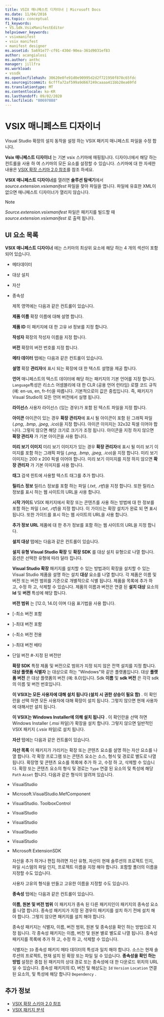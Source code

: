 ```yaml
---
title: VSIX 매니페스트 디자이너 | Microsoft Docs
ms.date: 11/04/2016
ms.topic: conceptual
f1_keywords:
- VS.Sdk.VsixManifestEditor
helpviewer_keywords:
- vsixmanifest
- vsix manifest
- manifest designer
ms.assetid: 5a691e77-cf91-430d-90ea-361d9031ef83
author: acangialosi
ms.author: anthc
manager: jillfra
ms.workload:
- vssdk
ms.openlocfilehash: 30620e0fe91d0e90995d2d2f721950f878c65fdc
ms.sourcegitcommit: 6cfffa72af599a9d667249caaaa411bb28ea69fd
ms.translationtype: MT
ms.contentlocale: ko-KR
ms.lasthandoff: 09/02/2020
ms.locfileid: "80697888"
---
```

# <a name="vsix-manifest-designer"></a>VSIX 매니페스트 디자이너
Visual Studio 확장의 설치 동작을 설정 하는 VSIX 패키지 매니페스트 파일을 수정 합니다.

 **Vsix 매니페스트 디자이너** 는 기본 vsix 스키마에 매핑됩니다. 디자이너에서 해당 하는 컨트롤을 사용 하 여 스키마의 모든 요소를 설정할 수 있습니다. 스키마에 대 한 자세한 내용은 [VSIX 확장 스키마 2.0 참조](../extensibility/vsix-extension-schema-2-0-reference.md)를 참조 하세요.

 **VSIX 매니페스트 디자이너**를 열려면 **솔루션 탐색기**에서 *source.extension.vsixmanifest* 파일을 찾아 파일을 엽니다. 파일에 유효한 XML이 없으면 매니페스트 디자이너가 열리지 않습니다.

> [!NOTE]
> *Source.extension.vsixmanifest* 파일은 패키지를 빌드할 때 *source.extension.vsixmanifest* 로 출력 됩니다.

## <a name="uielement-list"></a>UI 요소 목록
 **VSIX 매니페스트 디자이너** 에는 스키마의 최상위 요소에 해당 하는 4 개의 섹션이 포함 되어 있습니다.

- 메타데이터

- 대상 설치

- 자산

- 종속성

  제목 영역에는 다음과 같은 컨트롤이 있습니다.

  **제품 이름** 확장 이름에 대해 설명 합니다.

  **제품 ID** 이 패키지에 대 한 고유 id 정보를 지정 합니다.

  **작성자** 확장의 작성자 이름을 지정 합니다.

  **버전** 확장의 버전 번호를 지정 합니다.

  **메타 데이터** 탭에는 다음과 같은 컨트롤이 있습니다.

  **설명** 확장 **관리자**에 표시 되는 확장에 대 한 텍스트 설명을 제공 합니다.

  **언어** 매니페스트의 텍스트 데이터에 해당 하는 패키지의 기본 언어를 지정 합니다. `Language`특성은 리소스 어셈블리에 대 한 CLR (공용 언어 런타임) 로캘 코드 규칙 (예: en-us, en, fr-fr)을 따릅니다. 기본적으로이 값은 중립입니다. 즉, 패키지가 Visual Studio의 모든 언어 버전에서 실행 됩니다.

  **라이선스** 사용자 라이선스 (있는 경우)가 포함 된 텍스트 파일을 지정 합니다.

  **아이콘** 아이콘이 있는 경우 **확장 관리자**에 표시 될 아이콘이 포함 된 그래픽 파일 (*.png*, *.bmp*, *.jpeg*, *.ico*)을 지정 합니다. 아이콘 이미지는 32x32 픽셀 이어야 합니다. 그렇지 않으면 해당 크기로 크기가 조정 됩니다. 아이콘을 지정 하지 않으면 **확장 관리자** 가 기본 아이콘을 사용 합니다.

  **미리 보기 이미지** 미리 보기 이미지가 있는 경우 **확장 관리자**에 표시 될 미리 보기 이미지를 포함 하는 그래픽 파일 (*.png*, *.bmp*, *.jpeg*, *.ico*)을 지정 합니다. 미리 보기 이미지는 200 x 200 픽셀 이어야 합니다. 미리 보기 이미지를 지정 하지 않으면 **확장 관리자** 가 기본 이미지를 사용 합니다.

  **태그** 검색 힌트에 사용할 텍스트 태그를 추가 합니다.

  **릴리스 정보** 릴리스 정보를 포함 하는 파일 (*.txt*, *.rtf*)을 지정 합니다. 또한 릴리스 정보를 표시 하는 웹 사이트의 URL을 사용 합니다.

  **시작 가이드** VSIX 패키지에서 확장 또는 콘텐츠를 사용 하는 방법에 대 한 정보를 포함 하는 파일 (*.txt*, *.rtf*)을 지정 합니다. 이 가이드는 확장 설치가 완료 되 면 표시 됩니다. 또한 가이드를 표시 하는 웹 사이트의 URL을 사용 합니다.

  **추가 정보 URL** 제품에 대 한 추가 정보를 포함 하는 웹 사이트의 URL을 지정 합니다.

  **설치 대상** 탭에는 다음과 같은 컨트롤이 있습니다.

  **설치 유형** **Visual Studio 확장** 및 **확장 SDK** 를 대상 설치 유형으로 나열 합니다. 옵션은 선택한 유형에 따라 달라 집니다.

  **Visual Studio 확장** 패키지를 설치할 수 있는 방법과이 확장을 설치할 수 있는 Visual Studio 제품을 설명 하는 설치 **대상** 요소를 나열 합니다. 각 제품은 이름 및 버전 또는 버전 범위를 기준으로 개별적으로 식별 됩니다. 제품을 목록에 추가 하 고, 수정 하 고, 삭제할 수 있습니다. 제품의 이름과 버전은 연결 된 **설치 대상** 요소의 **Id** 및 **버전** 특성에 해당 합니다.

  **버전 범위** 는 [12.0, 14.0] 이며 다음 표기법을 사용 합니다.

- [-최소 버전 포함

- ]-최대 버전 포함

- (-최소 버전 전용

- )-최대 버전 배타

- 단일 버전 #-지정 된 버전만

  **확장 SDK** 특정 제품 및 버전으로 범위가 지정 되지 않은 전역 설치를 지정 합니다. **대상 플랫폼 식별자** 는 대상으로 하는 "Windows"와 같은 플랫폼입니다. 대상 **플랫폼 버전** 은 대상 플랫폼의 버전 (예: 8.0)입니다. Sdk **이름** 및 **sdk 버전** 은 각각 sdk의 이름 및 버전 번호입니다.

  **이 VSIX는 모든 사용자에 대해 설치 됩니다 (설치 시 권한 상승이 필요 함)** . 이 확인란을 선택 하면 모든 사용자에 대해 확장이 설치 됩니다. 그렇지 않으면 현재 사용자에 대해서만 설치 됩니다.

  **이 VSIX는 Windows Installer에 의해 설치 됩니다** . 이 확인란을 선택 하면 Windows Installer (*.msi* 파일)가 확장을 설치 합니다. 그렇지 않으면 일반적인 VSIX 패키지 (*.vsix* 파일)로 설치 됩니다.

  **자산** 탭에는 다음과 같은 컨트롤이 있습니다.

  **자산 목록** 이 패키지가 가리키는 확장 또는 콘텐츠 요소를 설명 하는 자산 요소를 나열 합니다. 각 확장 프로그램 또는 콘텐츠 요소는 소스, 형식 및 경로로 별도로 나열 됩니다. 확장명 및 콘텐츠 요소를 목록에 추가 하 고, 수정 하 고, 삭제할 수 있습니다. 확장 또는 콘텐츠 요소의 형식 및 경로는 `Type` 연결 된 요소의 및 특성에 해당 `Path` `Asset` 합니다. 다음과 같은 형식이 알려져 있습니다.

- VisualStudio

- Microsoft.VisualStudio.MefComponent

- VisualStudio. ToolboxControl

- VisualStudio

- VisualStudio

- VisualStudio

- VisualStudio

- Microsoft ExtensionSDK

  자산을 추가 하거나 편집 하려면 자산 유형, 자산이 현재 솔루션의 프로젝트 인지, 파일 시스템의 파일 인지, 프로젝트 이름을 지정 해야 합니다. 포함할 폴더의 이름을 지정할 수도 있습니다.

  사용자 고유의 형식을 만들고 고유한 이름을 지정할 수도 있습니다.

  **종속성** 탭에는 다음과 같은 컨트롤이 있습니다.

  **이름, 원본 및 버전 범위** 이 패키지가 종속 된 다른 패키지인이 패키지의 종속성 요소를 나열 합니다. 종속성 패키지가 지정 된 경우이 패키지를 설치 하기 전에 설치 해야 합니다. 그렇지 않으면 패키지를 설치 해야 합니다.

  종속성 패키지는 식별자, 이름, 버전 범위, 원본 및 종속성을 확인 하는 방법으로 지정 됩니다. 각 종속성 패키지는 이름, 버전 및 원본 별로 별도로 나열 됩니다. 종속성 패키지를 목록에 추가 하 고, 수정 하 고, 삭제할 수 있습니다.

  식별자는 `ID` 종속성 패키지 메타 데이터의 특성과 일치 해야 합니다. 소스는 현재 솔루션의 프로젝트, 현재 설치 된 확장 또는 파일 일 수 있습니다. **종속성을 확인 하는 방법** 설정은 중첩 된 패키지의 상대 경로 또는 종속성에 대 한 다운로드 위치의 URL 일 수 있습니다. 종속성 패키지의 ID, 버전 및 해상도는 `Id` `Version` `Location` 연결 된 요소의, 및 특성에 해당 합니다 `Dependency` .

## <a name="see-also"></a>추가 정보
- [VSIX 확장 스키마 2.0 참조](../extensibility/vsix-extension-schema-2-0-reference.md)
- [VSIX 패키지 분석](../extensibility/anatomy-of-a-vsix-package.md)
